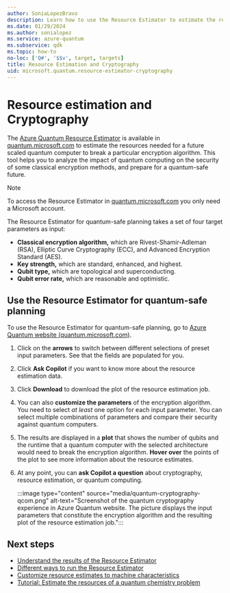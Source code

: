 ```yaml
---
author: SoniaLopezBravo
description: Learn how to use the Resource Estimator to estimate the resources needed for a future scaled quantum computer to break a particular encryption algorithm.
ms.date: 01/29/2024
ms.author: sonialopez
ms.service: azure-quantum
ms.subservice: qdk
ms.topic: how-to
no-loc: ['Q#', '$$v', target, targets]
title: Resource Estimation and Cryptography
uid: microsoft.quantum.resource-estimator-cryptography
---
```


# Resource estimation and Cryptography

The [Azure Quantum Resource Estimator](xref:microsoft.quantum.overview.intro-resource-estimator) is available in [quantum.microsoft.com](https://quantum.microsoft.com/experience/quantum-cryptography)  to estimate the resources needed for a future scaled quantum computer to break a particular encryption algorithm. This tool helps you to analyze the impact of quantum computing on the security of some classical encryption methods, and prepare for a quantum-safe future.

> [!NOTE]
> To access the Resource Estimator in [quantum.microsoft.com](https://quantum.microsoft.com/experience/quantum-cryptography) you only need a Microsoft account.

The Resource Estimator for quantum-safe planning takes a set of four target parameters as input:

- **Classical encryption algorithm,** which are Rivest-Shamir-Adleman (RSA), Elliptic Curve Cryptography (ECC), and Advanced Encryption Standard (AES).
- **Key strength,** which are standard, enhanced, and highest.
- **Qubit type,** which are topological and superconducting.
- **Qubit error rate,** which are reasonable and optimistic.

## Use the Resource Estimator for quantum-safe planning

To use the Resource Estimator for quantum-safe planning, go to [Azure Quantum website (quantum.microsoft.com)](https://quantum.microsoft.com/experience/quantum-cryptography). 

1. Click on the **arrows** to switch between different selections of preset input parameters. See that the fields are populated for you.
1. Click **Ask Copilot**  if you want to know more about the resource estimation data.
1. Click **Download** to download the plot of the resource estimation job.
1. You can also **customize the parameters** of the encryption algorithm. You need to select *at least* one option for each input parameter. You can select multiple combinations of parameters and compare their security against quantum computers.
1. The results are displayed in a **plot** that shows the number of qubits and the runtime that a quantum computer with the selected architecture would need to break the encryption algorithm. **Hover over** the points of the plot to see more information about the resource estimates.
1. At any point, you can **ask Copilot a question** about cryptography, resource estimation, or quantum computing.

    :::image type="content" source="media/quantum-cryptography-qcom.png" alt-text="Screenshot of the quantum cryptography experience in Azure Quantum website. The picture displays the input parameters that constitute the encryption algorithm and the resulting plot of the resource estimation job.":::

## Next steps

- [Understand the results of the Resource Estimator](xref:microsoft.quantum.overview.resources-estimator-output.data)
- [Different ways to run the Resource Estimator](xref:microsoft.quantum.submit-resource-estimation-jobs)
- [Customize resource estimates to machine characteristics](xref:microsoft.quantum.overview.resources-estimator)
- [Tutorial: Estimate the resources of a quantum chemistry problem](xref:microsoft.quantum.tutorial.resource-estimator.chemistry)